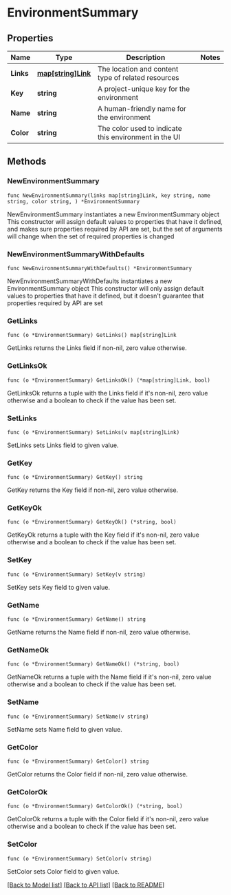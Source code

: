 # EnvironmentSummary

## Properties

Name | Type | Description | Notes
------------ | ------------- | ------------- | -------------
**Links** | [**map[string]Link**](Link.md) | The location and content type of related resources | 
**Key** | **string** | A project-unique key for the environment | 
**Name** | **string** | A human-friendly name for the environment | 
**Color** | **string** | The color used to indicate this environment in the UI | 

## Methods

### NewEnvironmentSummary

`func NewEnvironmentSummary(links map[string]Link, key string, name string, color string, ) *EnvironmentSummary`

NewEnvironmentSummary instantiates a new EnvironmentSummary object
This constructor will assign default values to properties that have it defined,
and makes sure properties required by API are set, but the set of arguments
will change when the set of required properties is changed

### NewEnvironmentSummaryWithDefaults

`func NewEnvironmentSummaryWithDefaults() *EnvironmentSummary`

NewEnvironmentSummaryWithDefaults instantiates a new EnvironmentSummary object
This constructor will only assign default values to properties that have it defined,
but it doesn't guarantee that properties required by API are set

### GetLinks

`func (o *EnvironmentSummary) GetLinks() map[string]Link`

GetLinks returns the Links field if non-nil, zero value otherwise.

### GetLinksOk

`func (o *EnvironmentSummary) GetLinksOk() (*map[string]Link, bool)`

GetLinksOk returns a tuple with the Links field if it's non-nil, zero value otherwise
and a boolean to check if the value has been set.

### SetLinks

`func (o *EnvironmentSummary) SetLinks(v map[string]Link)`

SetLinks sets Links field to given value.


### GetKey

`func (o *EnvironmentSummary) GetKey() string`

GetKey returns the Key field if non-nil, zero value otherwise.

### GetKeyOk

`func (o *EnvironmentSummary) GetKeyOk() (*string, bool)`

GetKeyOk returns a tuple with the Key field if it's non-nil, zero value otherwise
and a boolean to check if the value has been set.

### SetKey

`func (o *EnvironmentSummary) SetKey(v string)`

SetKey sets Key field to given value.


### GetName

`func (o *EnvironmentSummary) GetName() string`

GetName returns the Name field if non-nil, zero value otherwise.

### GetNameOk

`func (o *EnvironmentSummary) GetNameOk() (*string, bool)`

GetNameOk returns a tuple with the Name field if it's non-nil, zero value otherwise
and a boolean to check if the value has been set.

### SetName

`func (o *EnvironmentSummary) SetName(v string)`

SetName sets Name field to given value.


### GetColor

`func (o *EnvironmentSummary) GetColor() string`

GetColor returns the Color field if non-nil, zero value otherwise.

### GetColorOk

`func (o *EnvironmentSummary) GetColorOk() (*string, bool)`

GetColorOk returns a tuple with the Color field if it's non-nil, zero value otherwise
and a boolean to check if the value has been set.

### SetColor

`func (o *EnvironmentSummary) SetColor(v string)`

SetColor sets Color field to given value.



[[Back to Model list]](../README.md#documentation-for-models) [[Back to API list]](../README.md#documentation-for-api-endpoints) [[Back to README]](../README.md)


